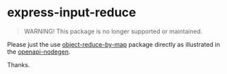 # express-input-reduce
> WARNING! This package is no longer supported or maintained.

Please just the use [object-reduce-by-map](https://www.npmjs.com/package/object-reduce-by-map) package directly as illustrated in the [openapi-nodegen](https://www.npmjs.com/package/openapi-nodegen).

Thanks.
